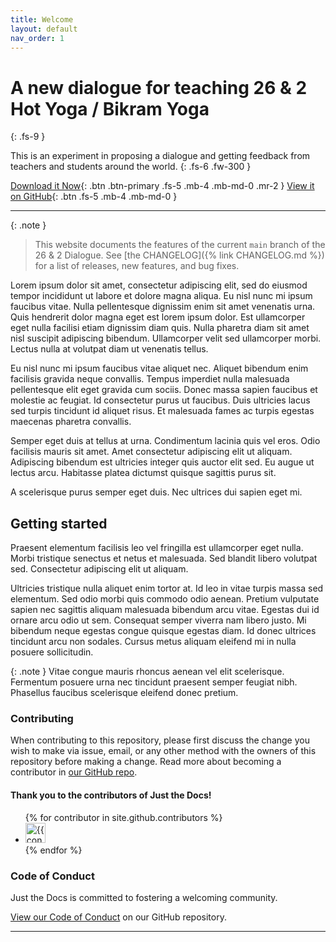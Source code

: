 ```yaml
---
title: Welcome
layout: default
nav_order: 1
---
```


# A new dialogue for teaching 26 & 2 Hot Yoga / Bikram Yoga
{: .fs-9 }

This is an experiment in proposing a dialogue and getting feedback from teachers and students around the world.
{: .fs-6 .fw-300 }

[Download it Now](26and2dialogue.zip){: .btn .btn-primary .fs-5 .mb-4 .mb-md-0 .mr-2 }
[View it on GitHub][26&2 Dialogue repo]{: .btn .fs-5 .mb-4 .mb-md-0 }

---

{: .note }
> This website documents the features of the current `main` branch of the 26 & 2 Dialogue. See [the CHANGELOG]({% link CHANGELOG.md %}) for a list of releases, new features, and bug fixes.

Lorem ipsum dolor sit amet, consectetur adipiscing elit, sed do eiusmod tempor incididunt ut labore et dolore magna aliqua. Eu nisl nunc mi ipsum faucibus vitae. Nulla pellentesque dignissim enim sit amet venenatis urna. Quis hendrerit dolor magna eget est lorem ipsum dolor. Est ullamcorper eget nulla facilisi etiam dignissim diam quis. Nulla pharetra diam sit amet nisl suscipit adipiscing bibendum. Ullamcorper velit sed ullamcorper morbi. Lectus nulla at volutpat diam ut venenatis tellus.  
  
Eu nisl nunc mi ipsum faucibus vitae aliquet nec. Aliquet bibendum enim facilisis gravida neque convallis. Tempus imperdiet nulla malesuada pellentesque elit eget gravida cum sociis. Donec massa sapien faucibus et molestie ac feugiat. Id consectetur purus ut faucibus. Duis ultricies lacus sed turpis tincidunt id aliquet risus. Et malesuada fames ac turpis egestas maecenas pharetra convallis.  
  
Semper eget duis at tellus at urna. Condimentum lacinia quis vel eros. Odio facilisis mauris sit amet. Amet consectetur adipiscing elit ut aliquam. Adipiscing bibendum est ultricies integer quis auctor elit sed. Eu augue ut lectus arcu. Habitasse platea dictumst quisque sagittis purus sit. 
  
A scelerisque purus semper eget duis. Nec ultrices dui sapien eget mi.

## Getting started

Praesent elementum facilisis leo vel fringilla est ullamcorper eget nulla. Morbi tristique senectus et netus et malesuada. Sed blandit libero volutpat sed. Consectetur adipiscing elit ut aliquam. 
  
Ultricies tristique nulla aliquet enim tortor at. Id leo in vitae turpis massa sed elementum. Sed odio morbi quis commodo odio aenean. Pretium vulputate sapien nec sagittis aliquam malesuada bibendum arcu vitae. Egestas dui id ornare arcu odio ut sem. Consequat semper viverra nam libero justo. Mi bibendum neque egestas congue quisque egestas diam. Id donec ultrices tincidunt arcu non sodales. Cursus metus aliquam eleifend mi in nulla posuere sollicitudin.  
  
{: .note }
Vitae congue mauris rhoncus aenean vel elit scelerisque. Fermentum posuere urna nec tincidunt praesent semper feugiat nibh. Phasellus faucibus scelerisque eleifend donec pretium.  
  
### Contributing

When contributing to this repository, please first discuss the change you wish to make via issue,
email, or any other method with the owners of this repository before making a change. Read more about becoming a contributor in [our GitHub repo](https://github.com/just-the-docs/just-the-docs#contributing).

#### Thank you to the contributors of Just the Docs!

<ul class="list-style-none">
{% for contributor in site.github.contributors %}
  <li class="d-inline-block mr-1">
     <a href="{{ contributor.html_url }}"><img src="{{ contributor.avatar_url }}" width="32" height="32" alt="{{ contributor.login }}"></a>
  </li>
{% endfor %}
</ul>

### Code of Conduct

Just the Docs is committed to fostering a welcoming community.

[View our Code of Conduct](https://github.com/just-the-docs/just-the-docs/tree/main/CODE_OF_CONDUCT.md) on our GitHub repository.

----

[26&2 Dialogue repo]: https://github.com/26and2dialogue/26and2dialogue  